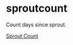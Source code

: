 # sproutcount
Count days since sprout.


<a href="https://raw.githack.com/BlueCollarBob70/counter/main/Sprout%20Count.html">Sprout Count</a>

